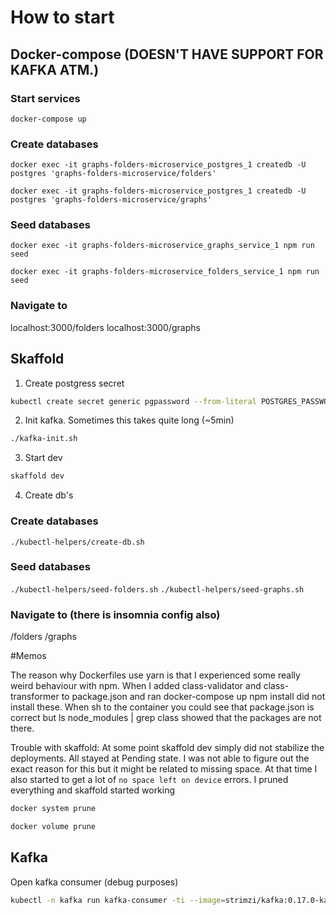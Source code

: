 # How to start

## Docker-compose (DOESN'T HAVE SUPPORT FOR KAFKA ATM.)
### Start services
`docker-compose up`

### Create databases
`docker exec -it graphs-folders-microservice_postgres_1 createdb -U postgres 'graphs-folders-microservice/folders'`

`docker exec -it graphs-folders-microservice_postgres_1 createdb -U postgres 'graphs-folders-microservice/graphs'`

### Seed databases
`docker exec -it graphs-folders-microservice_graphs_service_1 npm run seed`

`docker exec -it graphs-folders-microservice_folders_service_1 npm run seed`

### Navigate to

localhost:3000/folders
localhost:3000/graphs

## Skaffold
1. Create postgress secret
```sh
kubectl create secret generic pgpassword --from-literal POSTGRES_PASSWORD=my_pgpassword
```

2. Init kafka. Sometimes this takes quite long (~5min)
```sh
./kafka-init.sh
```

3. Start dev
```sh
skaffold dev
```

4. Create db's

### Create databases
`./kubectl-helpers/create-db.sh`

### Seed databases

`./kubectl-helpers/seed-folders.sh`
`./kubectl-helpers/seed-graphs.sh`

### Navigate to (there is insomnia config also)

<minikube-ip>/folders
<minikube-ip>/graphs

#Memos

The reason why Dockerfiles use yarn is that I experienced some really weird behaviour with npm. When I added
class-validator and class-transformer to package.json and ran docker-compose up npm install did not install
these. When sh to the container you could see that package.json is correct but ls node_modules | grep class
showed that the packages are not there.

Trouble with skaffold: At some point skaffold dev simply did not stabilize the deployments. All stayed at Pending
state. I was not able to figure out the exact reason for this but it might be related to missing space. At 
that time I also started to get a lot of `no space left on device` errors. I pruned everything and skaffold started
working
```sh
docker system prune
```

```sh
docker volume prune
```

## Kafka

Open kafka consumer (debug purposes)
```sh
kubectl -n kafka run kafka-consumer -ti --image=strimzi/kafka:0.17.0-kafka-2.4.0 --rm=true --restart=Never -- bin/kafka-console-consumer.sh --bootstrap-server $(minikube ip):32100 --topic folders-topic --from-beginning
```
